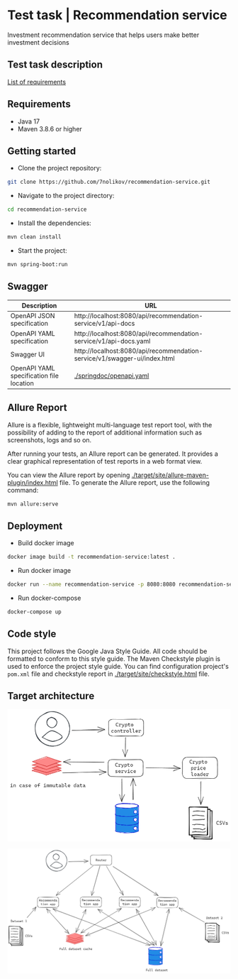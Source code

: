 # Test task | Recommendation service

Investment recommendation service that helps users make better investment decisions

## Test task description
[List of requirements](TEST_TASK_DESCRIPTION.md)

## Requirements

- Java 17
- Maven 3.8.6 or higher

## Getting started

- Clone the project repository:
```bash
git clone https://github.com/7nolikov/recommendation-service.git
```
- Navigate to the project directory:
```bash
cd recommendation-service
```
- Install the dependencies: 
```bash
mvn clean install
```
- Start the project:
```bash
mvn spring-boot:run
```

## Swagger

| Description                              | URL                                                                       |
|------------------------------------------|---------------------------------------------------------------------------|
| OpenAPI JSON specification               | http://localhost:8080/api/recommendation-service/v1/api-docs              |
| OpenAPI YAML specification               | http://localhost:8080/api/recommendation-service/v1/api-docs.yaml         |                      
| Swagger UI                               | http://localhost:8080/api/recommendation-service/v1/swagger-ui/index.html |
| OpenAPI YAML specification file location | [./springdoc/openapi.yaml](./springdoc/openapi.yaml)                      |

## Allure Report

Allure is a flexible, lightweight multi-language test report tool, 
with the possibility of adding to the report of additional information 
such as screenshots, logs and so on.

After running your tests, an Allure report can be generated. 
It provides a clear graphical representation of test reports in a web format view. 

You can view the Allure report by opening 
[./target/site/allure-maven-plugin/index.html](./target/site/allure-maven-plugin/index.html) file.
To generate the Allure report, use the following command:

```bash
mvn allure:serve
```

## Deployment

- Build docker image
```bash
docker image build -t recommendation-service:latest .
```
- Run docker image
```bash
docker run --name recommendation-service -p 8080:8080 recommendation-service:latest
```
- Run docker-compose
```bash
docker-compose up
```

## Code style

This project follows the Google Java Style Guide. All code should be formatted to conform to this
style guide.
The Maven Checkstyle plugin is used to enforce the project style guide. You can find configuration
project's `pom.xml` file and checkstyle report in [./target/site/checkstyle.html](./target/site/checkstyle.html) file.

## Target architecture

![Screenshot](src/main/resources/static/schema.png)

![Screenshot](src/main/resources/static/scale_schema.png)